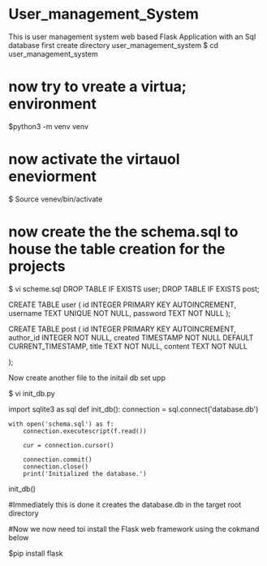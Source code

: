 # User_management_System
This is user management system web based Flask Application with an Sql database
first create directory user_management_system
$ cd user_management_system
# now try to vreate a virtua; environment
$python3 -m venv venv
# now activate the virtauol eneviorment

$ Source venev/bin/activate
# now create the the schema.sql to house the table creation for the projects
$ vi scheme.sql
DROP TABLE IF EXISTS user;
DROP TABLE IF EXISTS post;

CREATE TABLE user (
  id INTEGER PRIMARY KEY AUTOINCREMENT,
  username TEXT UNIQUE NOT NULL,
  password TEXT NOT NULL
);

CREATE TABLE post (
  id INTEGER PRIMARY KEY AUTOINCREMENT,
  author_id INTEGER NOT NULL,
  created TIMESTAMP NOT NULL DEFAULT CURRENT_TIMESTAMP,
  title TEXT NOT NULL,
  content TEXT NOT NULL
  
);

Now create another file to the initail db set upp

$ vi init_db.py

import sqlite3 as sql
def init_db():
    connection = sql.connect('database.db')


    with open('schema.sql') as f:
        connection.executescript(f.read())

        cur = connection.cursor()
        
        connection.commit()
        connection.close()
        print('Initialized the database.')
        
init_db()  


#Immediately this is done it creates the database.db in the target root directory

#Now we now need toi install the Flask web framework using the cokmand below


$pip install flask
        


